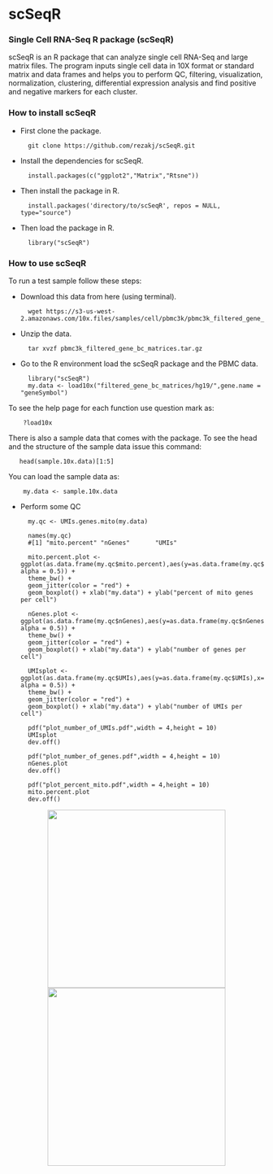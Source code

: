 # scSeqR

### Single Cell RNA-Seq R package (scSeqR)

scSeqR is an R package that can analyze single cell RNA-Seq and large matrix files. The program inputs single cell data in 10X format or standard matrix and data frames and helps you to perform QC, filtering, visualization, normalization, clustering, differential expression analysis and find positive and negative markers for each cluster.

### How to install scSeqR

- First clone the package.

        git clone https://github.com/rezakj/scSeqR.git

- Install the dependencies for scSeqR.

        install.packages(c("ggplot2","Matrix","Rtsne"))

- Then install the package in R.

        install.packages('directory/to/scSeqR', repos = NULL, type="source")

- Then load the package in R.

        library("scSeqR")


### How to use scSeqR

To run a test sample follow these steps:

- Download this data from here (using terminal).

        wget https://s3-us-west-2.amazonaws.com/10x.files/samples/cell/pbmc3k/pbmc3k_filtered_gene_bc_matrices.tar.gz

- Unzip the data.

        tar xvzf pbmc3k_filtered_gene_bc_matrices.tar.gz

- Go to the R environment load the scSeqR package and the PBMC data.

        library("scSeqR")
        my.data <- load10x("filtered_gene_bc_matrices/hg19/",gene.name = "geneSymbol")

To see the help page for each function use question mark as: 

        ?load10x

There is also a sample data that comes with the package. To see the head and the structure of the sample data issue this command:

       head(sample.10x.data)[1:5]

You can load the sample data as:

        my.data <- sample.10x.data

- Perform some QC 

        my.qc <- UMIs.genes.mito(my.data)
        
        names(my.qc)
        #[1] "mito.percent" "nGenes"       "UMIs"
        
        mito.percent.plot <- ggplot(as.data.frame(my.qc$mito.percent),aes(y=as.data.frame(my.qc$mito.percent),x="mydat", alpha = 0.5)) + 
        theme_bw() + 
        geom_jitter(color = "red") + 
        geom_boxplot() + xlab("my.data") + ylab("percent of mito genes per cell")
        
        nGenes.plot <- ggplot(as.data.frame(my.qc$nGenes),aes(y=as.data.frame(my.qc$nGenes),x="mydat", alpha = 0.5)) + 
        theme_bw() + 
        geom_jitter(color = "red") + 
        geom_boxplot() + xlab("my.data") + ylab("number of genes per cell")
        
        UMIsplot <- ggplot(as.data.frame(my.qc$UMIs),aes(y=as.data.frame(my.qc$UMIs),x="mydat", alpha = 0.5)) + 
        theme_bw() + 
        geom_jitter(color = "red") + 
        geom_boxplot() + xlab("my.data") + ylab("number of UMIs per cell")
        
        pdf("plot_number_of_UMIs.pdf",width = 4,height = 10)
        UMIsplot
        dev.off()
        
        pdf("plot_number_of_genes.pdf",width = 4,height = 10)
        nGenes.plot
        dev.off()
        
        pdf("plot_percent_mito.pdf",width = 4,height = 10)
        mito.percent.plot
        dev.off()

<p align="center">
  <img src="https://github.com/rezakj/scSeqR/blob/master/doc/plot_number_of_UMIs.png" width="350"/>
  <img src="https://github.com/rezakj/scSeqR/blob/master/doc/plot_number_of_genes.pdf" width="350"/>
</p>
